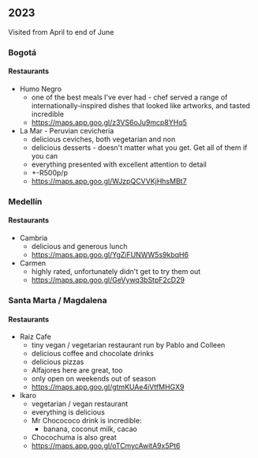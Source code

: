 ## 2023

Visited from April to end of June

### Bogotá

#### Restaurants

- Humo Negro
  - one of the best meals I've ever had - chef served a range of internationally-inspired dishes that looked like artworks, and tasted incredible
  - https://maps.app.goo.gl/z3VS6oJu9mcp8YHq5
- La Mar - Peruvian cevicheria
  - delicious ceviches, both vegetarian and non
  - delicious desserts - doesn't matter what you get. Get all of them if you can
  - everything presented with excellent attention to detail
  - +-R500p/p
  - https://maps.app.goo.gl/WJzpQCVVKjHhsMBt7

### Medellín

#### Restaurants

- Cambria
  - delicious and generous lunch
  - https://maps.app.goo.gl/YgZiFUNWW5s9kbqH6
- Carmen
  - highly rated, unfortunately didn't get to try them out
  - https://maps.app.goo.gl/GeVywq3bStpF2cD29

### Santa Marta / Magdalena

#### Restaurants

- Raiz Cafe
  - tiny vegan / vegetarian restaurant run by Pablo and Colleen
  - delicious coffee and chocolate drinks
  - delicious pizzas
  - Alfajores here are great, too
  - only open on weekends out of season
  - https://maps.app.goo.gl/gtmKUAe4iVtfMHGX9
- Ikaro
  - vegetarian / vegan restaurant
  - everything is delicious
  - Mr Chocococo drink is incredible:
    - banana, coconut milk, cacao
  - Chocochuma is also great
  - https://maps.app.goo.gl/oTCmycAwitA9x5Pt6
